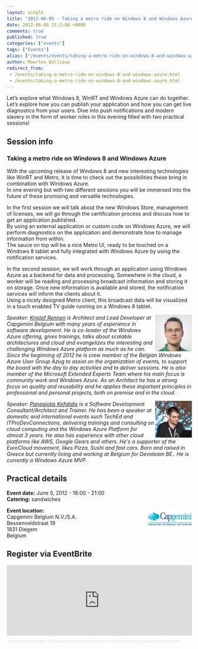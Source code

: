 ```yaml
---
layout: single
title: "2012-06-05 - Taking a metro ride on Windows 8 and Windows Azure"
date: 2012-06-05 21:2:00 +0000
comments: true
published: true
categories: ["events"]
tags: ["Events"]
alias: ["/events/events/taking-a-metro-ride-on-windows-8-and-windows-azure"]
author: Maarten Balliauw
redirect_from:
 - /events/taking-a-metro-ride-on-windows-8-and-windows-azure.html
 - /events/taking-a-metro-ride-on-windows-8-and-windows-azure.html
---
```


<p>Let&rsquo;s explore what Windows 8, WinRT and Windows Azure can do together. Let&rsquo;s explore how you can publish your application and how you can get live diagnostics from your users. Dive into push notifications and modern slavery in the form of worker roles in this evening filled with two practical sessions!&nbsp;</p>
<h2>Session info</h2>
<h3>Taking a metro ride on Windows 8 and Windows Azure</h3>
<p>With the upcoming release of Windows 8 and new interesting technologies like WinRT and Metro, it is time to check out the possibilities these bring in combination with Windows Azure.<br>In one evening but with two different sessions you will be immersed into the future of these promising and versatile technologies.</p>
<p>In the first session we will talk about the new Windows Store, management of licenses, we will go through the certification process and discuss how to get an application published.<br>By using an external application or custom code on Windows Azure, we will perform diagnostics on the application and demonstrate how to manage information from within.<br>The sauce on top will be a nice Metro UI, ready to be touched on a Windows 8 tablet and fully integrated with Windows Azure by using the notification services.</p>
<p>In the second session, we will work through an application using Windows Azure as a backend for data and processing. Somewhere in the cloud, a worker will be reading and processing broadcast information and storing it on storage. Once new information is available and stored, the notification services will inform the clients about it.<br>Using a nicely designed Metro client, this broadcast data will be visualized in a touch enabled TV guide running on a Windows 8 tablet.</p>
<p><em><img alt="Kristof Rennen" align="right" src="/assets/media/speakers/kristof-rennen.jpg" width="100" height="100">Speaker: </em><em><a href="http://www.kristofrennen.be/">Kristof Rennen</a>&nbsp;is&nbsp;Architect and Lead Developer at Capgemini Belgium with many years of experience in software development. He is co-leader of the Windows Azure offering, gives trainings, talks about scalable architectures and cloud and evangelizes the interesting and challenging Windows Azure platform as much as he can. Since the beginning of 2012 he is crew member of the Belgian Windows Azure User Group Azug to assist on the organization of events, to support the board with the day to day activities and to deliver sessions. He is also member of the Microsoft Extended Experts Team where his main focus is community work and Windows Azure. As an Architect he has a strong focus on quality and reusability and he applies these important principles in professional and personal projects, both on premise and in the cloud. </em></p>
<p><em><img alt="Panagiotis Kefalidis" align="right" src="/assets/media/speakers/panagiotis-kefalidis.jpg" width="100">Speaker: <a href="http://www.kefalidis.me/" target="_blank">Panagiotis Kefalidis</a> is a Software Development Consultant/Architect and Trainer. He has been a speaker at domestic and international events such TechEd and ITProDevConnections, delivering trainings and consulting on cloud computing and the Windows Azure Platform for almost 3 years. He also has experience with other cloud platforms like AWS, Google Gears and others. He's a supporter of the EuroCloud movement, likes Pizza, Sushi and fast cars. Born and raised in Greece but currently living and working at Belgium for Devoteam BE.. He is currently a Windows Azure MVP.</em></p>
<h2>Practical details</h2>
<p><strong>Event date:</strong>&nbsp;June 5, 2012 - 18:00 - 21:00<br><strong>Catering:</strong> sandwiches</p>
<p><strong><a href="http://www.be.capgemini.com" target="_blank"><img alt="" align="right" src="/assets/media/sponsors/logo-capgemini.jpg" width="120" height="60"></a>Event location:<br></strong>Capgemini Belgium N.V./S.A.<br> Bessenveldstraat 19<br>1831 Diegem<br>Belgium</p>
<h2>Register via EventBrite</h2>
<div style="width: 100%; text-align: left;"><iframe vspace="0" height="192" marginheight="5" src="http://www.eventbrite.com/tickets-external?eid=2876737399&amp;ref=etckt" frameborder="0" width="100%" allowtransparency="true" marginwidth="5" scrolling="auto" hspace="0"></iframe>
<div style="font-family: Helvetica, Arial; font-size: 10px; padding: 5px 0 5px; margin: 2px; width: 100%; text-align: left;"><a style="color: #ddd; text-decoration: none;" href="http://www.eventbrite.com/r/etckt" target="_blank">Online event registration</a><span style="color: #ddd;"> for </span><a style="color: #ddd; text-decoration: none;" href="http://www.eventbrite.com/event/2876737399?ref=etckt" target="_blank">Taking a metro ride on Windows 8 and Windows Azure</a><span style="color: #ddd;"> powered by </span><a style="color: #ddd; text-decoration: none;" href="http://www.eventbrite.com?ref=etckt" target="_blank">Eventbrite</a></div>
</div>







